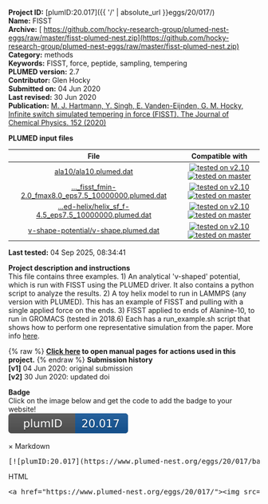 **Project ID:** [plumID:20.017]({{ '/' | absolute_url }}eggs/20/017/)  
**Name:**  FISST  
**Archive:** [ https://github.com/hocky-research-group/plumed-nest-eggs/raw/master/fisst-plumed-nest.zip](https://github.com/hocky-research-group/plumed-nest-eggs/raw/master/fisst-plumed-nest.zip)  
**Category:**  methods  
**Keywords:**  FISST, force, peptide, sampling, tempering  
**PLUMED version:**  2.7  
**Contributor:**  Glen Hocky  
**Submitted on:** 04 Jun 2020  
**Last revised:** 30 Jun 2020  
**Publication:** [M. J. Hartmann, Y. Singh, E. Vanden-Eijnden, G. M. Hocky, Infinite switch simulated tempering in force (FISST). The Journal of Chemical Physics. 152 (2020)](http://dx.doi.org/10.1063/5.0009280)  
  
**PLUMED input files**  
  
| File     | Compatible with |  
|:--------:|:--------:|  
| [ala10/ala10.plumed.dat](./data/ala10/ala10.plumed.dat.md) |  [![tested on v2.10](https://img.shields.io/badge/v2.10-passing-green.svg)](data/ala10/ala10.plumed.dat.plumed.stderr) [![tested on master](https://img.shields.io/badge/master-passing-green.svg)](data/ala10/ala10.plumed.dat.plumed_master.stderr) |  
| [..._fisst_fmin-2.0_fmax8.0_eps7.5_10000000.plumed.dat](./data/beaded-helix/helix_fisst_fmin-2.0_fmax8.0_eps7.5_10000000.plumed.dat.md) |  [![tested on v2.10](https://img.shields.io/badge/v2.10-passing-green.svg)](data/beaded-helix/helix_fisst_fmin-2.0_fmax8.0_eps7.5_10000000.plumed.dat.plumed.stderr) [![tested on master](https://img.shields.io/badge/master-passing-green.svg)](data/beaded-helix/helix_fisst_fmin-2.0_fmax8.0_eps7.5_10000000.plumed.dat.plumed_master.stderr) |  
| [...ed-helix/helix_sf_f-4.5_eps7.5_10000000.plumed.dat](./data/beaded-helix/helix_sf_f-4.5_eps7.5_10000000.plumed.dat.md) |  [![tested on v2.10](https://img.shields.io/badge/v2.10-passing-green.svg)](data/beaded-helix/helix_sf_f-4.5_eps7.5_10000000.plumed.dat.plumed.stderr) [![tested on master](https://img.shields.io/badge/master-passing-green.svg)](data/beaded-helix/helix_sf_f-4.5_eps7.5_10000000.plumed.dat.plumed_master.stderr) |  
| [v-shape-potential/v-shape.plumed.dat](./data/v-shape-potential/v-shape.plumed.dat.md) |  [![tested on v2.10](https://img.shields.io/badge/v2.10-passing-green.svg)](data/v-shape-potential/v-shape.plumed.dat.plumed.stderr) [![tested on master](https://img.shields.io/badge/master-passing-green.svg)](data/v-shape-potential/v-shape.plumed.dat.plumed_master.stderr) |  
  
**Last tested:**  04 Sep 2025, 08:34:41
  
**Project description and instructions**  
This file contains three examples. 1) An analytical 'v-shaped' potential, which is run with FISST using the PLUMED driver. It also contains a python script to analyze the results. 2) A toy helix model to run in LAMMPS (any version with PLUMED). This has an example of FISST and pulling with a single applied force on the ends. 3) FISST applied to ends of Alanine-10, to run in GROMACS (tested in 2018.6)  Each has a run_example.sh script that shows how to perform one representative simulation from the paper. More info [here](https://arxiv.org/abs/1910.14064).

  
{% raw %}
<b><a href="https://www.plumed.org/doc-master/user-doc/html/actionlist/?actions=FISST,ENERGY,RESTRAINT,GYRATION,BIASVALUE,PRINT,DISTANCE,GROUP,MATHEVAL,UNITS" target="_blank">Click here</a> to open manual pages for actions used in this project.</b>
{% endraw %}
**Submission history**  
**[v1]** 04 Jun 2020: original submission  
**[v2]** 30 Jun 2020: updated doi  
  
**Badge**  
Click on the image below and get the code to add the badge to your website!  
<img src="./badge.svg" alt="plumeDnest:20.017" id="myBtn" class="badge">
<div id="myModal" class="modal">
  <div class="modal-content">
    <span class="close">&times;</span>
    Markdown<pre>[![plumID:20.017](https://www.plumed-nest.org/eggs/20/017/badge.svg)](https://www.plumed-nest.org/eggs/20/017/)</pre>
    HTML<pre>&lt;a href="https://www.plumed-nest.org/eggs/20/017/"&gt;&lt;img src="https://www.plumed-nest.org/eggs/20/017/badge.svg" alt="plumID:20.017"&gt;&lt;/a&gt;</pre>
  </div>
</div>
